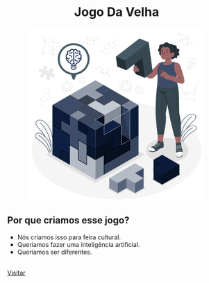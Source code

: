 <div align="center"><h1>Jogo&nbsp;Da&nbsp;Velha</h1><img src="Logic-amico.png"width="400"height="400"/></div><h2>Por que criamos esse jogo?</h2><ul type="square"><li>N&oacute;s&nbsp;criamos&nbsp;isso&nbsp;para&nbsp;feira&nbsp;cultural&#46;<li>Queriamos&nbsp;fazer&nbsp;uma&nbsp;intelig&ecirc;ncia&nbsp;artificial&#46;<li>Queriamos&nbsp;ser&nbsp;diferentes&#46;</ul><br><footer><a href="https://fc-jogodavelha.github.io">Visitar</a></footer>
